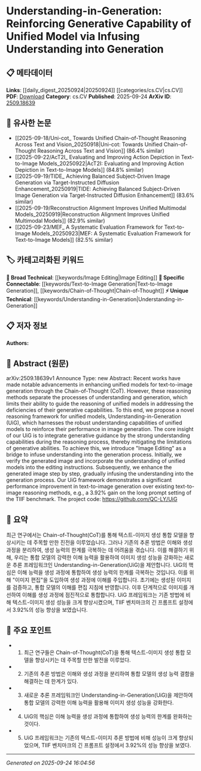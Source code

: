 <!-- KEYWORD_LINKING_METADATA:
{
  "processed_timestamp": "2025-09-24T16:04:56.230091",
  "vocabulary_version": "1.0",
  "selected_keywords": [
    "Understanding-in-Generation",
    "Text-to-Image Generation",
    "Chain-of-Thought",
    "Image Editing"
  ],
  "rejected_keywords": [],
  "similarity_scores": {
    "Understanding-in-Generation": 0.8,
    "Text-to-Image Generation": 0.85,
    "Chain-of-Thought": 0.78,
    "Image Editing": 0.65
  },
  "extraction_method": "AI_prompt_based",
  "budget_applied": true,
  "candidates_json": {
    "candidates": [
      {
        "surface": "Understanding-in-Generation",
        "canonical": "Understanding-in-Generation",
        "aliases": [
          "UiG"
        ],
        "category": "unique_technical",
        "rationale": "This is a novel framework introduced in the paper, crucial for linking to new research on generative models.",
        "novelty_score": 0.85,
        "connectivity_score": 0.65,
        "specificity_score": 0.9,
        "link_intent_score": 0.8
      },
      {
        "surface": "text-to-image generation",
        "canonical": "Text-to-Image Generation",
        "aliases": [
          "T2I Generation"
        ],
        "category": "specific_connectable",
        "rationale": "A key application area that connects with both NLP and computer vision fields.",
        "novelty_score": 0.45,
        "connectivity_score": 0.88,
        "specificity_score": 0.7,
        "link_intent_score": 0.85
      },
      {
        "surface": "Chain-of-Thought",
        "canonical": "Chain-of-Thought",
        "aliases": [
          "CoT"
        ],
        "category": "specific_connectable",
        "rationale": "A reasoning method that is gaining traction in AI research, relevant for linking reasoning and generative models.",
        "novelty_score": 0.55,
        "connectivity_score": 0.75,
        "specificity_score": 0.8,
        "link_intent_score": 0.78
      },
      {
        "surface": "Image Editing",
        "canonical": "Image Editing",
        "aliases": [],
        "category": "broad_technical",
        "rationale": "A fundamental process in the proposed framework, linking to broader image processing techniques.",
        "novelty_score": 0.3,
        "connectivity_score": 0.7,
        "specificity_score": 0.6,
        "link_intent_score": 0.65
      }
    ],
    "ban_list_suggestions": [
      "enhancing",
      "performance",
      "process"
    ]
  },
  "decisions": [
    {
      "candidate_surface": "Understanding-in-Generation",
      "resolved_canonical": "Understanding-in-Generation",
      "decision": "linked",
      "scores": {
        "novelty": 0.85,
        "connectivity": 0.65,
        "specificity": 0.9,
        "link_intent": 0.8
      }
    },
    {
      "candidate_surface": "text-to-image generation",
      "resolved_canonical": "Text-to-Image Generation",
      "decision": "linked",
      "scores": {
        "novelty": 0.45,
        "connectivity": 0.88,
        "specificity": 0.7,
        "link_intent": 0.85
      }
    },
    {
      "candidate_surface": "Chain-of-Thought",
      "resolved_canonical": "Chain-of-Thought",
      "decision": "linked",
      "scores": {
        "novelty": 0.55,
        "connectivity": 0.75,
        "specificity": 0.8,
        "link_intent": 0.78
      }
    },
    {
      "candidate_surface": "Image Editing",
      "resolved_canonical": "Image Editing",
      "decision": "linked",
      "scores": {
        "novelty": 0.3,
        "connectivity": 0.7,
        "specificity": 0.6,
        "link_intent": 0.65
      }
    }
  ]
}
-->

# Understanding-in-Generation: Reinforcing Generative Capability of Unified Model via Infusing Understanding into Generation

## 📋 메타데이터

**Links**: [[daily_digest_20250924|20250924]] [[categories/cs.CV|cs.CV]]
**PDF**: [Download](https://arxiv.org/pdf/2509.18639.pdf)
**Category**: cs.CV
**Published**: 2025-09-24
**ArXiv ID**: [2509.18639](https://arxiv.org/abs/2509.18639)

## 🔗 유사한 논문
- [[2025-09-18/Uni-cot_ Towards Unified Chain-of-Thought Reasoning Across Text and Vision_20250918|Uni-cot: Towards Unified Chain-of-Thought Reasoning Across Text and Vision]] (86.4% similar)
- [[2025-09-22/AcT2I_ Evaluating and Improving Action Depiction in Text-to-Image Models_20250922|AcT2I: Evaluating and Improving Action Depiction in Text-to-Image Models]] (84.8% similar)
- [[2025-09-19/TIDE_ Achieving Balanced Subject-Driven Image Generation via Target-Instructed Diffusion Enhancement_20250919|TIDE: Achieving Balanced Subject-Driven Image Generation via Target-Instructed Diffusion Enhancement]] (83.6% similar)
- [[2025-09-19/Reconstruction Alignment Improves Unified Multimodal Models_20250919|Reconstruction Alignment Improves Unified Multimodal Models]] (82.9% similar)
- [[2025-09-23/MEF_ A Systematic Evaluation Framework for Text-to-Image Models_20250923|MEF: A Systematic Evaluation Framework for Text-to-Image Models]] (82.5% similar)

## 🏷️ 카테고리화된 키워드
**🧠 Broad Technical**: [[keywords/Image Editing|Image Editing]]
**🔗 Specific Connectable**: [[keywords/Text-to-Image Generation|Text-to-Image Generation]], [[keywords/Chain-of-Thought|Chain-of-Thought]]
**⚡ Unique Technical**: [[keywords/Understanding-in-Generation|Understanding-in-Generation]]

## 📋 저자 정보

**Authors:** 

## 📄 Abstract (원문)

arXiv:2509.18639v1 Announce Type: new 
Abstract: Recent works have made notable advancements in enhancing unified models for text-to-image generation through the Chain-of-Thought (CoT). However, these reasoning methods separate the processes of understanding and generation, which limits their ability to guide the reasoning of unified models in addressing the deficiencies of their generative capabilities. To this end, we propose a novel reasoning framework for unified models, Understanding-in-Generation (UiG), which harnesses the robust understanding capabilities of unified models to reinforce their performance in image generation. The core insight of our UiG is to integrate generative guidance by the strong understanding capabilities during the reasoning process, thereby mitigating the limitations of generative abilities. To achieve this, we introduce "Image Editing" as a bridge to infuse understanding into the generation process. Initially, we verify the generated image and incorporate the understanding of unified models into the editing instructions. Subsequently, we enhance the generated image step by step, gradually infusing the understanding into the generation process. Our UiG framework demonstrates a significant performance improvement in text-to-image generation over existing text-to-image reasoning methods, e.g., a 3.92% gain on the long prompt setting of the TIIF benchmark. The project code: https://github.com/QC-LY/UiG

## 📝 요약

최근 연구에서는 Chain-of-Thought(CoT)를 통해 텍스트-이미지 생성 통합 모델을 향상시키는 데 주목할 만한 진전을 이루었습니다. 그러나 기존의 추론 방법은 이해와 생성 과정을 분리하여, 생성 능력의 한계를 극복하는 데 어려움을 겪습니다. 이를 해결하기 위해, 우리는 통합 모델의 강력한 이해 능력을 활용하여 이미지 생성 성능을 강화하는 새로운 추론 프레임워크인 Understanding-in-Generation(UiG)을 제안합니다. UiG의 핵심은 이해 능력을 생성 과정에 통합하여 생성 능력의 한계를 극복하는 것입니다. 이를 위해 "이미지 편집"을 도입하여 생성 과정에 이해를 주입합니다. 초기에는 생성된 이미지를 검증하고, 통합 모델의 이해를 편집 지침에 반영합니다. 이후 단계적으로 이미지를 개선하여 이해를 생성 과정에 점진적으로 통합합니다. UiG 프레임워크는 기존 방법에 비해 텍스트-이미지 생성 성능을 크게 향상시켰으며, TIIF 벤치마크의 긴 프롬프트 설정에서 3.92%의 성능 향상을 보였습니다.

## 🎯 주요 포인트

- 1. 최근 연구들은 Chain-of-Thought(CoT)을 통해 텍스트-이미지 생성 통합 모델을 향상시키는 데 주목할 만한 발전을 이루었다.
- 2. 기존의 추론 방법은 이해와 생성 과정을 분리하여 통합 모델의 생성 능력 결함을 해결하는 데 한계가 있다.
- 3. 새로운 추론 프레임워크인 Understanding-in-Generation(UiG)을 제안하여 통합 모델의 강력한 이해 능력을 활용해 이미지 생성 성능을 강화한다.
- 4. UiG의 핵심은 이해 능력을 생성 과정에 통합하여 생성 능력의 한계를 완화하는 것이다.
- 5. UiG 프레임워크는 기존의 텍스트-이미지 추론 방법에 비해 성능이 크게 향상되었으며, TIIF 벤치마크의 긴 프롬프트 설정에서 3.92%의 성능 향상을 보였다.


---

*Generated on 2025-09-24 16:04:56*
